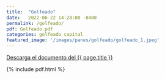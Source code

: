```yaml
---
title:  "Golfeado"
date:   2022-06-22 14:28:00 -0400
permalink: /golfeado/
pdf: Golfeado.pdf
categories: golfeado capital
featured_image: '/images/panes/golfeado/golfeado_1.jpeg'
---
```


<a href="https://mapadepanesvenezolanos.github.io/assets/pdf/{{ page.pdf }}">Descarga el documento del {{ page.title }}</a>

{% include pdf.html %}
